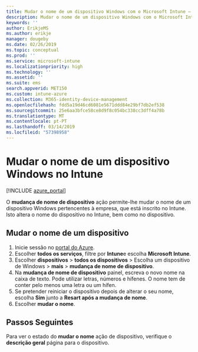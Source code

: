 ```yaml
---
title: Mudar o nome de um dispositivo Windows com o Microsoft Intune – Azure | Documentos da Microsoft
description: Mudar o nome de um dispositivo Windows com o Microsoft Intune.
keywords: ''
author: ErikjeMS
ms.author: erikje
manager: dougeby
ms.date: 02/26/2019
ms.topic: conceptual
ms.prod: ''
ms.service: microsoft-intune
ms.localizationpriority: high
ms.technology: ''
ms.assetid: ''
ms.suite: ems
search.appverid: MET150
ms.custom: intune-azure
ms.collection: M365-identity-device-management
ms.openlocfilehash: fdd5a19d46cd6081e5671ddd84e29bf7db2ef538
ms.sourcegitcommit: 25e6aa3bfce58ce8d9f8c054bc338cc3dff4a78b
ms.translationtype: MT
ms.contentlocale: pt-PT
ms.lasthandoff: 03/14/2019
ms.locfileid: "57398958"
---
```

# <a name="rename-a-windows-device-in-intune"></a>Mudar o nome de um dispositivo Windows no Intune


[!INCLUDE [azure_portal](./includes/azure_portal.md)]

O **mudança de nome de dispositivo** ação permite-lhe mudar o nome de um dispositivo Windows pertencentes à empresa, que está inscrito no Intune. Isto altera o nome do dispositivo no Intune, bem como no dispositivo. 


## <a name="rename-a-device"></a>Mudar o nome de um dispositivo

1. Inicie sessão no [portal do Azure](https://portal.azure.com).
2. Escolher **todos os serviços**, filtre por **Intune**e escolha **Microsoft Intune**.
3. Escolher **dispositivos** > **todos os dispositivos** > Escolha um dispositivo de Windows > **mais** > **mudança de nome de dispositivo**.
4. Na **mudança de nome de dispositivo** painel, escreva o novo nome na caixa de texto. Pode utilizar letras, números e hífenes. O nome tem de conter pelo menos uma letra ou um hífen.
5. Se pretender reiniciar o dispositivo depois de alterar o seu nome, escolha **Sim** junto a **Resart após a mudança de nome**.
6. Escolher **mudar o nome**.



## <a name="next-steps"></a>Passos Seguintes

Para ver o estado do **mudar o nome** ação de dispositivo, verifique o **descrição geral** página para o dispositivo.

